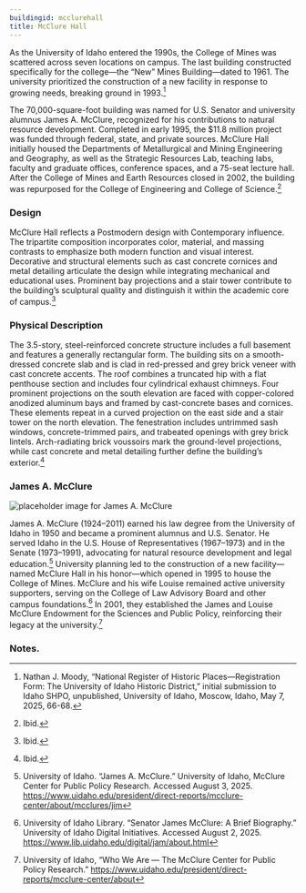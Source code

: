 ```yaml
---
buildingid: mcclurehall
title: McClure Hall
---
```


As the University of Idaho entered the 1990s, the College of Mines was scattered across seven locations on campus. The last building constructed specifically for the college—the “New” Mines Building—dated to 1961. The university prioritized the construction of a new facility in response to growing needs, breaking ground in 1993.[^1] 

The 70,000-square-foot building was named for U.S. Senator and university alumnus James A. McClure, recognized for his contributions to natural resource development. Completed in early 1995, the $11.8 million project was funded through federal, state, and private sources. McClure Hall initially housed the Departments of Metallurgical and Mining Engineering and Geography, as well as the Strategic Resources Lab, teaching labs, faculty and graduate offices, conference spaces, and a 75-seat lecture hall. After the College of Mines and Earth Resources closed in 2002, the building was repurposed for the College of Engineering and College of Science.[^2]

### Design 

McClure Hall reflects a Postmodern design with Contemporary influence. The tripartite composition incorporates color, material, and massing contrasts to emphasize both modern function and visual interest. Decorative and structural elements such as cast concrete cornices and metal detailing articulate the design while integrating mechanical and educational uses. Prominent bay projections and a stair tower contribute to the building’s sculptural quality and distinguish it within the academic core of campus.[^3]

### Physical Description 

The 3.5-story, steel-reinforced concrete structure includes a full basement and features a generally rectangular form. The building sits on a smooth-dressed concrete slab and is clad in red-pressed and grey brick veneer with cast concrete accents. The roof combines a truncated hip with a flat penthouse section and includes four cylindrical exhaust chimneys. Four prominent projections on the south elevation are faced with copper-colored anodized aluminum bays and framed by cast-concrete bases and cornices. These elements repeat in a curved projection on the east side and a stair tower on the north elevation. The fenestration includes untrimmed sash windows, concrete-trimmed pairs, and trabeated openings with grey brick lintels. Arch-radiating brick voussoirs mark the ground-level projections, while cast concrete and metal detailing further define the building’s exterior.[^4] 

### James A. McClure
![placeholder image for James A. McClure](https://www.uidaho.edu/-/media/uidaho-responsive/images/president/direct-reports/mcclure-center/about/mcclure-legacy/jim-lousie-plane.jpg?rev=45a976f5855e4b5eb65e7dbeff761221)

James A. McClure (1924–2011) earned his law degree from the University of Idaho in 1950 and became a prominent alumnus and U.S. Senator. He served Idaho in the U.S. House of Representatives (1967–1973) and in the Senate (1973–1991), advocating for natural resource development and legal education.[^5] University planning led to the construction of a new facility—named McClure Hall in his honor—which opened in 1995 to house the College of Mines. McClure and his wife Louise remained active university supporters, serving on the College of Law Advisory Board and other campus foundations.[^6] In 2001, they established the James and Louise McClure Endowment for the Sciences and Public Policy, reinforcing their legacy at the university.[^7]

### Notes. 
[^1]: Nathan J. Moody, “National Register of Historic Places—Registration Form: The University of Idaho Historic District,” initial submission to Idaho SHPO, unpublished, University of Idaho, Moscow, Idaho, May 7, 2025, 66-68. 
[^2]: Ibid. 
[^3]: Ibid. 
[^4]: Ibid. 
[^5]: University of Idaho. “James A. McClure.”
University of Idaho, McClure Center for Public Policy Research. Accessed August 3, 2025.
https://www.uidaho.edu/president/direct-reports/mcclure-center/about/mcclures/jim 
[^6]: University of Idaho Library. “Senator James McClure: A Brief Biography.”
University of Idaho Digital Initiatives. Accessed August 2, 2025.
https://www.lib.uidaho.edu/digital/jam/about.html 
[^7]: University of Idaho, “Who We Are — The McClure Center for Public Policy Research.”
https://www.uidaho.edu/president/direct-reports/mcclure-center/about